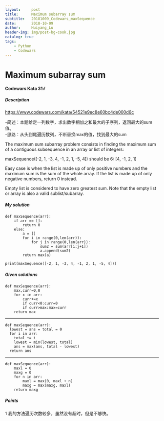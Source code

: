 ```yaml
---
layout:     post
title:      Maximum subarray sum
subtitle:   20181009_Codewars_maxSequence
date:       2018-10-09
author:     Huiyang_Lu
header-img: img/post-bg-cook.jpg
catalog: true
tags:
    - Python
    - Codewars
---
```

# Maximum subarray sum
#### Codewars Kata 31√
##### Description
https://www.codewars.com/kata/54521e9ec8e60bc4de000d6c  
  
-简述：本题给定一列数字，求出数字相加之和最大的子序列，返回最大的sum值。  
-思路：从头到尾遍历数列，不断替换max的值，找到最大的sum  
  
The maximum sum subarray problem consists in finding the maximum sum of a contiguous subsequence in an array or list of integers:

maxSequence([-2, 1, -3, 4, -1, 2, 1, -5, 4])
should be 6: [4, -1, 2, 1]

Easy case is when the list is made up of only positive numbers and the maximum sum is the sum of the whole array. If the list is made up of only negative numbers, return 0 instead.

Empty list is considered to have zero greatest sum. Note that the empty list or array is also a valid sublist/subarray.

##### My solution
    def maxSequence(arr):
        if arr == []:
            return 0
        else:
            a = []
            for i in range(0,len(arr)):
                for j in range(0,len(arr)):
                    sum2 = sum(arr[i:j+1])
                    a.append(sum2)
            return max(a)

    print(maxSequence([-2, 1, -3, 4, -1, 2, 1, -5, 4]))

##### Given solutions  
    def maxSequence(arr):
        max,curr=0,0
        for x in arr:
            curr+=x
            if curr<0:curr=0
            if curr>max:max=curr
        return max
  
---  
    def maxSequence(arr):
      lowest = ans = total = 0
      for i in arr:
        total += i
        lowest = min(lowest, total)
        ans = max(ans, total - lowest)
      return ans
  
---  
    def maxSequence(arr):
        maxl = 0
        maxg = 0
        for n in arr:
            maxl = max(0, maxl + n)
            maxg = max(maxg, maxl)
        return maxg

##### Points  
1 我的方法遍历次数较多，虽然没有超时，但是不够快。  